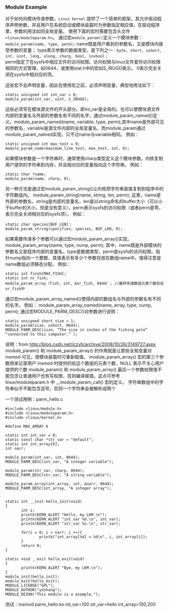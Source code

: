 ### Module Example

对于如何向模块传递参数，`Linux kernel` 提供了一个简单的框架。其允许驱动程序声明参数，并且用户在系统启动或模块装载时为参数指定相应值，在驱动程序里，参数的用法如同全局变量。
使用下面的宏时需要包含头文件`<linux/moduleparam.h>`。
    通过宏`module_param()`定义一个模块参数：
`module_param(name, type, perm);`
name既是用户看到的参数名，又是模块内接受参数的变量； 
type表示参数的数据类型，是下列之一`：byte, short, ushort, int, uint, long, ulong, charp, bool, invbool；`      
perm指定了在sysfs中相应文件的访问权限。访问权限与linux文件爱你访问权限相同的方式管理，如0644，或使用stat.h中的宏如S_IRUGO表示。
0表示完全关闭在sysfs中相对应的项。

这些宏不会声明变量，因此在使用宏之前，必须声明变量，典型地用法如下：
```
static unsigned int int_var = 0;   
module_param(int_var, uint, S_IRUGO);
```
这些必须写在模块源文件的开头部分。即int_var是全局的。也可以使模块源文件内部的变量名与外部的参数名有不同的名字，通过module_param_named()定义。module_param_named(name, variable, type, perm);其中name是外部可见的参数名，variable是源文件内部的全局变量名，而module_param通过module_param_named实现，只不过name与variable相同。
例如：
```
static unsigned int max_test = 9;
module_param_name(maximum_line_test, max_test, int, 0);
```
 
如果模块参数是一个字符串时，通常使用charp类型定义这个模块参数。内核复制用户提供的字符串到内存，并且相对应的变量指向这个字符串。
例如：
```
static char *name;
module_param(name, charp, 0);
```
另一种方法是通过宏module_param_string()让内核把字符串直接复制到程序中的字符数组内。
module_param_string(name, string, len, perm);
这里，name是外部的参数名，string是内部的变量名，len是以string命名的buffer大小（可以小于buffer的大小，但是没有意义），perm表示sysfs的访问权限（或者perm是零，表示完全关闭相对应的sysfs项）。
例如：
```
static char species[BUF_LEN]；
module_param_string(specifies, species, BUF_LEN, 0);
```
 
如果需要传递多个参数可以通过宏module_param_array()实现。 
module_param_array(name, type, nump, perm);
其中，name既是外部模块的参数名又是程序内部的变量名，type是数据类型，perm是sysfs的访问权限。指针nump指向一个整数，其值表示有多少个参数存放在数组name中。值得注意是name数组必须静态分配。
例如：
```
static int finsh[MAX_FISH];
static int nr_fish;
module_param_array（fish, int, &nr_fish, 0444）; //最终传递数组元素个数存在nr_fish中
```
通过宏module_param_array_named()使得内部的数组名与外部的参数名有不同的名字。
例如：
module_param_array_named(name, array, type, nump, perm);
通过宏MODULE_PARM_DESC()对参数进行说明：
```
static unsigned short size = 1;
module_param(size, ushort, 0644);
MODULE_PARM_DESC(size, “The size in inches of the fishing pole”
“connected to this computer.” );
```
 
 说明：from  http://blog.csdn.net/iczyh/archive/2008/10/26/3149727.aspx
module_param() 和 module_param_array() 的作用就是让那些全局变量对 insmod 可见，使模块装载时可重新赋值。
module_param_array() 宏的第三个参数用来记录用户 insmod 时提供的给这个数组的元素个数，NULL 表示不关心用户提供的个数
module_param() 和 module_param_array() 最后一个参数权限值不能包含让普通用户也有写权限，否则编译报错。这点可参考 linux/moduleparam.h 中 __module_param_call() 宏的定义。
字符串数组中的字符串似乎不能包含逗号，否则一个字符串会被解析成两个 
 
一个测试用例：parm_hello.c

``` 
#include <linux/module.h>
#include <linux/moduleparam.h>
#include <linux/kernel.h>

#define MAX_ARRAY 6

static int int_var = 0;
static const char *str_var = "default";
static int int_array[6];
int narr;

module_param(int_var, int, 0644);
MODULE_PARM_DESC(int_var, "A integer variable");

module_param(str_var, charp, 0644);
MODULE_PARM_DESC(str_var, "A string variable");

module_param_array(int_array, int, &narr, 0644);
MODULE_PARM_DESC(int_array, "A integer array");
 

static int __init hello_init(void)
{
       int i;
       printk(KERN_ALERT "Hello, my LKM.\n");
       printk(KERN_ALERT "int_var %d.\n", int_var);
       printk(KERN_ALERT "str_var %s.\n", str_var);

       for(i = 0; i < narr; i ++){
               printk("int_array[%d] = %d\n", i, int_array[i]);
       }
       return 0;
}

static void __exit hello_exit(void)
{
       printk(KERN_ALERT "Bye, my LKM.\n");
}
module_init(hello_init);
module_exit(hello_exit);
MODULE_LICENSE("GPL");
MODULE_AUTHOR("ydzhang");
MODULE_DEION("This module is a example.");
```

测试：insmod parm_hello.ko int_var=100 str_var=hello int_array=100,200

